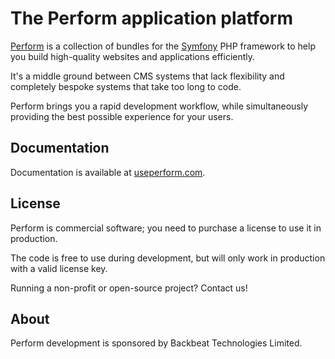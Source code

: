 # The Perform application platform

[Perform](https://useperform.com) is a collection of bundles for the [Symfony](https://symfony.com) PHP framework to help you build high-quality websites and applications efficiently.

It's a middle ground between CMS systems that lack flexibility and completely bespoke systems that take too long to code.

Perform brings you a rapid development workflow, while simultaneously providing the best possible experience for your users.

## Documentation

Documentation is available at [useperform.com](https://useperform.com/docs).

## License

Perform is commercial software; you need to purchase a license to use it in production.

The code is free to use during development, but will only work in production with a valid license key.

Running a non-profit or open-source project? Contact us!

## About

Perform development is sponsored by Backbeat Technologies Limited.
